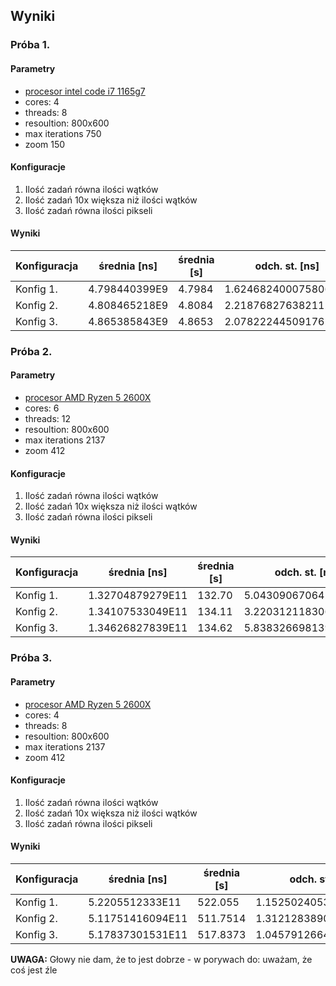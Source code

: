## Wyniki

### Próba 1.

#### Parametry

- [procesor intel code i7 1165g7](https://www.intel.com/content/www/us/en/products/sku/208921/intel-core-i71165g7-processor-12m-cache-up-to-4-70-ghz-with-ipu/specifications.html)
- cores: 4
- threads: 8
- resoultion: 800x600
- max iterations 750
- zoom 150

#### Konfiguracje

1. Ilość zadań równa ilości wątków
2. Ilość zadań 10x większa niż ilości wątków
3. Ilość zadań równa ilości pikseli

#### Wyniki

|Konfiguracja|średnia \[ns\]|średnia \[s\]|odch. st. \[ns\]|odch. st. \[s\]|
|---|---|---|---|---|
|Konfig 1.|4.798440399E9|4.7984|1.624682400075806E8|1.6247|
|Konfig 2.|4.808465218E9|4.8084|2.2187682763821125E8|2.2188|
|Konfig 3.|4.865385843E9|4.8653|2.0782224450917628E8|2.0782|

### Próba 2.

#### Parametry

- [procesor AMD Ryzen 5 2600X](https://www.amd.com/en/products/cpu/amd-ryzen-5-2600x)
- cores: 6
- threads: 12
- resoultion: 800x600
- max iterations 2137
- zoom 412

#### Konfiguracje

1. Ilość zadań równa ilości wątków
2. Ilość zadań 10x większa niż ilości wątków
3. Ilość zadań równa ilości pikseli

#### Wyniki

|Konfiguracja|średnia \[ns\]|średnia \[s\]|odch. st. \[ns\]|odch. st. \[s\]|
|---|---|---|---|---|
|Konfig 1.|1.32704879279E11|132.70|5.043090670642407E9|5.04309|
|Konfig 2.|1.34107533049E11|134.11|3.2203121183061423E9|3.2203|
|Konfig 3.|1.34626827839E11|134.62|5.83832669813946E9|5.8383|

### Próba 3.

#### Parametry

- [procesor AMD Ryzen 5 2600X](https://www.amd.com/en/products/cpu/amd-ryzen-5-2600x)
- cores: 4
- threads: 8
- resoultion: 800x600
- max iterations 2137
- zoom 412

#### Konfiguracje

1. Ilość zadań równa ilości wątków
2. Ilość zadań 10x większa niż ilości wątków
3. Ilość zadań równa ilości pikseli

#### Wyniki

|Konfiguracja|średnia \[ns\]|średnia \[s\]|odch. st. \[ns\]|odch. st. \[s\]|
|---|---|---|---|---|
|Konfig 1.|5.2205512333E11|522.055|1.1525024053319887E10|11.525|
|Konfig 2.|5.11751416094E11|511.7514|1.3121283890759508E10|13.121|
|Konfig 3.|5.17837301531E11|517.8373|1.0457912664957191E10|10.457|

**UWAGA:** Głowy nie dam, że to jest dobrze - w porywach do: uważam, że coś jest źle
